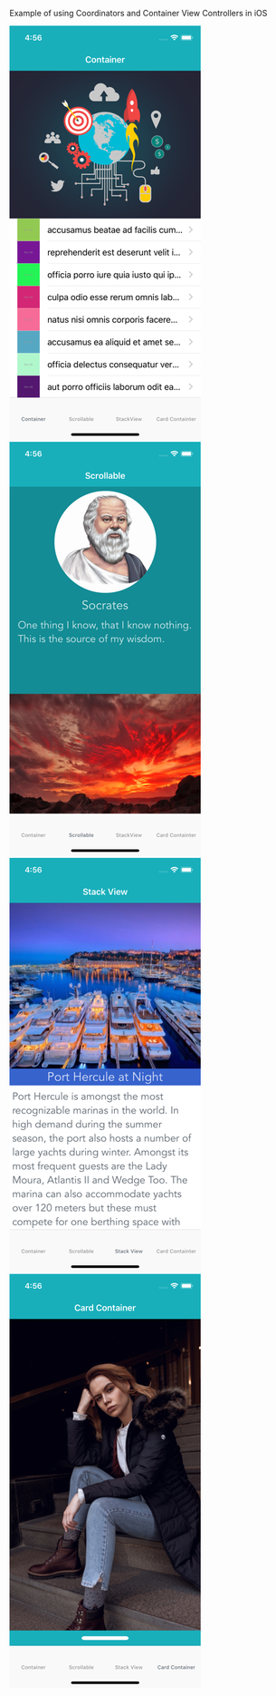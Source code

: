 Example of using Coordinators and Container View Controllers in iOS

![Container](Container.png) <!-- .element height="50%" width="50%" -->
![Scrolling Container](ScrollingContainer.png) <!-- .element height="50%" width="50%" -->
![Scrolling StackView](ScrollingStackView.png) <!-- .element height="50%" width="50%" -->
![Interactive Container](InteractiveContainer.png) <!-- .element height="50%" width="50%" -->
